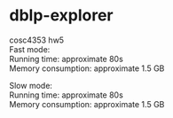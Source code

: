 # dblp-explorer
cosc4353 hw5  
Fast mode:   
Running time: approximate 80s  
Memory consumption: approximate 1.5 GB  

Slow mode:  
Running time: approximate 80s  
Memory consumption: approximate 1.5 GB  
